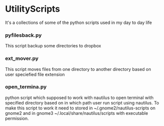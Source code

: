 # UtilityScripts
It's a collections of some of the python  scripts used in my day to day life
### pyfilesback.py
This script backup some directories to dropbox
### ext_mover.py
This script moves files from one directory to another directory based on user speciefied file extension
### open_termina.py
python script which supposed to work with nautilus to open terminal with specified directory based on in which path user run script using nautilus. To make this script to work it need to stored in ~/.gnome2/nautilus-scripts on gnome2 and in gnome3 ~/.local/share/nautilus/scripts with executable permission.
